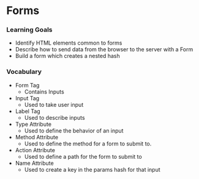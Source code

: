 # Forms

### Learning Goals
- Identify HTML elements common to forms
- Describe how to send data from the browser to the server with a Form
- Build a form which creates a nested hash

### Vocabulary
* Form Tag
    * Contains Inputs
* Input Tag
    * Used to take user input
* Label Tag
    * Used to describe inputs
* Type Attribute
    * Used to define the behavior of an input
* Method Attribute
    * Used to define the method for a form to submit to.
* Action Attribute
    * Used to define a path for the form to submit to
* Name Attribute
    * Used to create a key in the params hash for that input